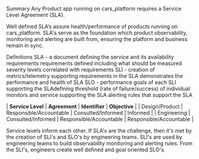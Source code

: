 Summary
Any Product app running on cars_platform requires a Service Level Agreement (SLA).

Well defined SLA‘s assure health/performance of products running on cars_platform. SLA's serve as
the foundation which product observability, monitoring and alerting are built from, ensuring the platform and business remain in sync.

Definitions
SLA - a document defining the service and its availability requirements
requirements defined including what should be measured
severity levels correlated with requirements
SLI - creation of metrics/telemetry supporting requirements in the SLA
demonstrates the performance and health of SLA
SLO - performance goals of each SLI supporting the SLAdefining threshold (rate of failure/success) of individual monitors and service supporting the SLA
alerting rules that support the SLA

| **Service Level** | **Agreement**           | **Identifier**          | **Objective**           |
| Design/Product    | Responsible/Accountable | Consulted/Informed      | Informed                |
| Engineering       | Consulted/Informed      | Responsible/Accountable | Responsible/Accountable |

Service levels inform each other. If SLA's are the challenge, then it's met by the creation of SLI's
and SLO's by engineering teams. SLI's are used by engineering teams to build observability 
monitoring and alerting rules. From the SLI's, engineers create well defined and goal oriented SLO's.

